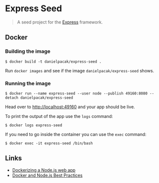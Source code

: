 # Express Seed

> A seed project for the [Express](https://expressjs.com/) framework.

## Docker

### Building the image

```
$ docker build -t danielpacak/express-seed .
```

Run `docker images` and see if the image `danielpacak/express-seed` shows.

### Running the image

```
$ docker run --name express-seed --user node --publish 49160:8080 --detach danielpacak/express-seed
```

Head over to [http://localhost:49160](http://localhost:49160) and your app should be live.

To print the output of the app use the `logs` command:

```
$ docker logs express-seed
```

If you need to go inside the container you can use the `exec` command:

```
$ docker exec -it express-seed /bin/bash
```

## Links

* [Dockerizing a Node.js web app](https://nodejs.org/en/docs/guides/nodejs-docker-webapp/)
* [Docker and Node.js Best Practices](https://github.com/nodejs/docker-node/blob/master/docs/BestPractices.md)

